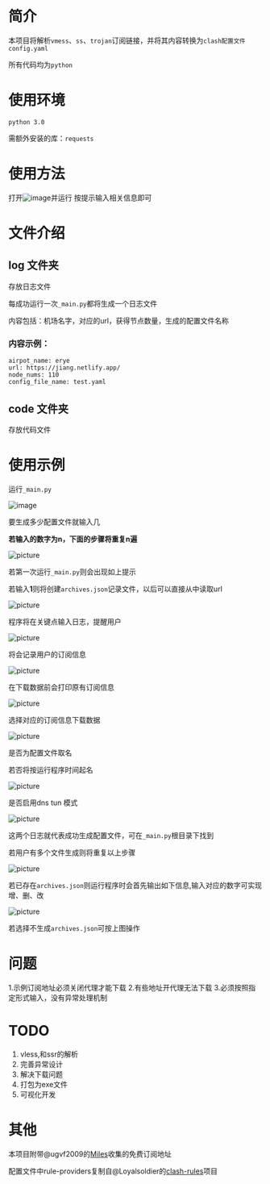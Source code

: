 # 简介

本项目将解析`vmess`、`ss`、`trojan`订阅链接，并将其内容转换为`clash配置文件 config.yaml`

所有代码均为`python`

# 使用环境

`python 3.0`

需额外安装的库：`requests`

# 使用方法

打开![image](https://github.com/eastarpen/config-for-clash/blob/master/Picture/image-20210412184039515.png)并运行
按提示输入相关信息即可

# 文件介绍

## log 文件夹

存放日志文件

每成功运行一次`_main.py`都将生成一个日志文件

内容包括：机场名字，对应的url，获得节点数量，生成的配置文件名称

### 内容示例：
```
airpot_name: erye
url: https://jiang.netlify.app/
node_nums: 110
config_file_name: test.yaml
```
## code 文件夹

存放代码文件

# 使用示例

运行`_main.py`

![image](https://github.com/eastarpen/config-for-clash/blob/master/Picture/Snipaste_2021-04-12_19-08-38.jpg)

要生成多少配置文件就输入几

**若输入的数字为n，下面的步骤将重复n遍**

![picture](https://github.com/eastarpen/config-for-clash/blob/master/Picture/Snipaste_2021-04-12_19-10-21.jpg)

若第一次运行`_main.py`则会出现如上提示

若输入**1**则将创建`archives.json`记录文件，以后可以直接从中读取url

![picture](https://github.com/eastarpen/config-for-clash/blob/master/Picture/Snipaste_2021-04-12_19-10-40.jpg)

程序将在关键点输入日志，提醒用户

![picture](https://github.com/eastarpen/config-for-clash/blob/master/Picture/Snipaste_2021-04-12_19-11-17.jpg)

将会记录用户的订阅信息

![picture](https://github.com/eastarpen/config-for-clash/blob/master/Picture/Snipaste_2021-04-12_19-11-33.jpg)

在下载数据前会打印原有订阅信息

![picture](https://github.com/eastarpen/config-for-clash/blob/master/Picture/Snipaste_2021-04-12_19-11-57.jpg)

选择对应的订阅信息下载数据

![picture](https://github.com/eastarpen/config-for-clash/blob/master/Picture/Snipaste_2021-04-12_19-12-11.jpg)

是否为配置文件取名

若否将按运行程序时间起名

![picture](https://github.com/eastarpen/config-for-clash/blob/master/Picture/Snipaste_2021-04-12_19-12-22.jpg)

是否启用dns tun 模式

![picture](https://github.com/eastarpen/config-for-clash/blob/master/Picture/Snipaste_2021-04-12_19-12-33.jpg)

这两个日志就代表成功生成配置文件，可在`_main.py`根目录下找到

若用户有多个文件生成则将重复以上步骤

![picture](https://github.com/eastarpen/config-for-clash/blob/master/Picture/Snipaste_2021-04-12_19-27-38.jpg)

若已存在`archives.json`则运行程序时会首先输出如下信息,输入对应的数字可实现增、删、改

![picture](https://github.com/eastarpen/config-for-clash/blob/master/Picture/Snipaste_2021-04-12_19-29-45.jpg)

若选择不生成`archives.json`可按上图操作

# 问题

1.示例订阅地址必须关闭代理才能下载
2.有些地址开代理无法下载
3.必须按照指定形式输入，没有异常处理机制

# TODO

1. vless,和ssr的解析
2. 完善异常设计
3. 解决下载问题
4. 打包为exe文件
5. 可视化开发

# 其他

本项目附带@ugvf2009的[Miles](https://github.com/ugvf2009/Miles)收集的免费订阅地址

配置文件中rule-providers复制自@Loyalsoldier的[clash-rules](https://github.com/Loyalsoldier/clash-rules)项目
